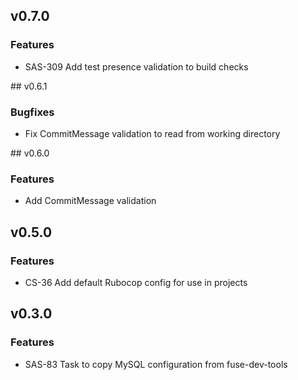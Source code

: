 ## v0.7.0

### Features

* SAS-309 Add test presence validation to build checks


## v0.6.1

### Bugfixes

* Fix CommitMessage validation to read from working directory


## v0.6.0

### Features

* Add CommitMessage validation


## v0.5.0

### Features

* CS-36 Add default Rubocop config for use in projects


## v0.3.0

### Features

* SAS-83 Task to copy MySQL configuration from fuse-dev-tools
